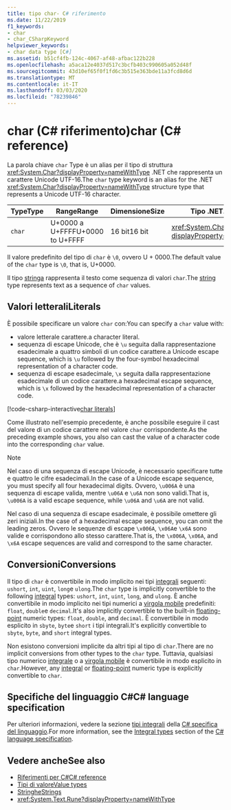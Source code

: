 ```yaml
---
title: tipo char- C# riferimento
ms.date: 11/22/2019
f1_keywords:
- char
- char_CSharpKeyword
helpviewer_keywords:
- char data type [C#]
ms.assetid: b51cf4fb-124c-4067-af48-afbac122b228
ms.openlocfilehash: a5aca12e4037d517c3bcfb403c990605a052d48f
ms.sourcegitcommit: 43d10ef65f0f1fd6c3b515e363bde11a3fcd8d6d
ms.translationtype: MT
ms.contentlocale: it-IT
ms.lasthandoff: 03/03/2020
ms.locfileid: "78239846"
---
```

# <a name="char-c-reference"></a><span data-ttu-id="3f4c0-102">char (C# riferimento)</span><span class="sxs-lookup"><span data-stu-id="3f4c0-102">char (C# reference)</span></span>

<span data-ttu-id="3f4c0-103">La parola chiave `char` Type è un alias per il tipo di struttura <xref:System.Char?displayProperty=nameWithType> .NET che rappresenta un carattere Unicode UTF-16.</span><span class="sxs-lookup"><span data-stu-id="3f4c0-103">The `char` type keyword is an alias for the .NET <xref:System.Char?displayProperty=nameWithType> structure type that represents a Unicode UTF-16 character.</span></span>

|<span data-ttu-id="3f4c0-104">Type</span><span class="sxs-lookup"><span data-stu-id="3f4c0-104">Type</span></span>|<span data-ttu-id="3f4c0-105">Range</span><span class="sxs-lookup"><span data-stu-id="3f4c0-105">Range</span></span>|<span data-ttu-id="3f4c0-106">Dimensione</span><span class="sxs-lookup"><span data-stu-id="3f4c0-106">Size</span></span>|<span data-ttu-id="3f4c0-107">Tipo .NET</span><span class="sxs-lookup"><span data-stu-id="3f4c0-107">.NET type</span></span>|
|----------|-----------|----------|-------------------------|
|`char`|<span data-ttu-id="3f4c0-108">U+0000 a U+FFFF</span><span class="sxs-lookup"><span data-stu-id="3f4c0-108">U+0000 to U+FFFF</span></span>|<span data-ttu-id="3f4c0-109">16 bit</span><span class="sxs-lookup"><span data-stu-id="3f4c0-109">16 bit</span></span>|<xref:System.Char?displayProperty=nameWithType>|

<span data-ttu-id="3f4c0-110">Il valore predefinito del tipo di `char` è `\0`, ovvero U + 0000.</span><span class="sxs-lookup"><span data-stu-id="3f4c0-110">The default value of the `char` type is `\0`, that is, U+0000.</span></span>

<span data-ttu-id="3f4c0-111">Il tipo [stringa](reference-types.md#the-string-type) rappresenta il testo come sequenza di valori `char`.</span><span class="sxs-lookup"><span data-stu-id="3f4c0-111">The [string](reference-types.md#the-string-type) type represents text as a sequence of `char` values.</span></span>

## <a name="literals"></a><span data-ttu-id="3f4c0-112">Valori letterali</span><span class="sxs-lookup"><span data-stu-id="3f4c0-112">Literals</span></span>

<span data-ttu-id="3f4c0-113">È possibile specificare un valore `char` con:</span><span class="sxs-lookup"><span data-stu-id="3f4c0-113">You can specify a `char` value with:</span></span>

- <span data-ttu-id="3f4c0-114">valore letterale carattere.</span><span class="sxs-lookup"><span data-stu-id="3f4c0-114">a character literal.</span></span>
- <span data-ttu-id="3f4c0-115">sequenza di escape Unicode, che è `\u` seguita dalla rappresentazione esadecimale a quattro simboli di un codice carattere.</span><span class="sxs-lookup"><span data-stu-id="3f4c0-115">a Unicode escape sequence, which is `\u` followed by the four-symbol hexadecimal representation of a character code.</span></span>
- <span data-ttu-id="3f4c0-116">sequenza di escape esadecimale, `\x` seguita dalla rappresentazione esadecimale di un codice carattere.</span><span class="sxs-lookup"><span data-stu-id="3f4c0-116">a hexadecimal escape sequence, which is `\x` followed by the hexadecimal representation of a character code.</span></span>

[!code-csharp-interactive[char literals](~/samples/snippets/csharp/language-reference/builtin-types/CharType.cs#Literals)]

<span data-ttu-id="3f4c0-117">Come illustrato nell'esempio precedente, è anche possibile eseguire il cast del valore di un codice carattere nel valore `char` corrispondente.</span><span class="sxs-lookup"><span data-stu-id="3f4c0-117">As the preceding example shows, you also can cast the value of a character code into the corresponding `char` value.</span></span>

> [!NOTE]
> <span data-ttu-id="3f4c0-118">Nel caso di una sequenza di escape Unicode, è necessario specificare tutte e quattro le cifre esadecimali.</span><span class="sxs-lookup"><span data-stu-id="3f4c0-118">In the case of a Unicode escape sequence, you must specify all four hexadecimal digits.</span></span> <span data-ttu-id="3f4c0-119">Ovvero, `\u006A` è una sequenza di escape valida, mentre `\u06A` e `\u6A` non sono validi.</span><span class="sxs-lookup"><span data-stu-id="3f4c0-119">That is, `\u006A` is a valid escape sequence, while `\u06A` and `\u6A` are not valid.</span></span>
>
> <span data-ttu-id="3f4c0-120">Nel caso di una sequenza di escape esadecimale, è possibile omettere gli zeri iniziali.</span><span class="sxs-lookup"><span data-stu-id="3f4c0-120">In the case of a hexadecimal escape sequence, you can omit the leading zeros.</span></span> <span data-ttu-id="3f4c0-121">Ovvero le sequenze di escape `\x006A`, `\x06A`e `\x6A` sono valide e corrispondono allo stesso carattere.</span><span class="sxs-lookup"><span data-stu-id="3f4c0-121">That is, the `\x006A`, `\x06A`, and `\x6A` escape sequences are valid and correspond to the same character.</span></span>

## <a name="conversions"></a><span data-ttu-id="3f4c0-122">Conversioni</span><span class="sxs-lookup"><span data-stu-id="3f4c0-122">Conversions</span></span>

<span data-ttu-id="3f4c0-123">Il tipo di `char` è convertibile in modo implicito nei tipi [integrali](integral-numeric-types.md) seguenti: `ushort`, `int`, `uint`, `long`e `ulong`.</span><span class="sxs-lookup"><span data-stu-id="3f4c0-123">The `char` type is implicitly convertible to the following [integral](integral-numeric-types.md) types: `ushort`, `int`, `uint`, `long`, and `ulong`.</span></span> <span data-ttu-id="3f4c0-124">È anche convertibile in modo implicito nei tipi numerici a [virgola mobile](floating-point-numeric-types.md) predefiniti: `float`, `double`e `decimal`.</span><span class="sxs-lookup"><span data-stu-id="3f4c0-124">It's also implicitly convertible to the built-in [floating-point](floating-point-numeric-types.md) numeric types: `float`, `double`, and `decimal`.</span></span> <span data-ttu-id="3f4c0-125">È convertibile in modo esplicito in `sbyte`, `byte`e `short` i tipi integrali.</span><span class="sxs-lookup"><span data-stu-id="3f4c0-125">It's explicitly convertible to `sbyte`, `byte`, and `short` integral types.</span></span>

<span data-ttu-id="3f4c0-126">Non esistono conversioni implicite da altri tipi al tipo di `char`.</span><span class="sxs-lookup"><span data-stu-id="3f4c0-126">There are no implicit conversions from other types to the `char` type.</span></span> <span data-ttu-id="3f4c0-127">Tuttavia, qualsiasi tipo numerico [integrale](integral-numeric-types.md) o a [virgola mobile](floating-point-numeric-types.md) è convertibile in modo esplicito in `char`.</span><span class="sxs-lookup"><span data-stu-id="3f4c0-127">However, any [integral](integral-numeric-types.md) or [floating-point](floating-point-numeric-types.md) numeric type is explicitly convertible to `char`.</span></span>

## <a name="c-language-specification"></a><span data-ttu-id="3f4c0-128">Specifiche del linguaggio C#</span><span class="sxs-lookup"><span data-stu-id="3f4c0-128">C# language specification</span></span>

<span data-ttu-id="3f4c0-129">Per ulteriori informazioni, vedere la sezione [tipi integrali](~/_csharplang/spec/types.md#integral-types) della [ C# specifica del linguaggio](~/_csharplang/spec/introduction.md).</span><span class="sxs-lookup"><span data-stu-id="3f4c0-129">For more information, see the [Integral types](~/_csharplang/spec/types.md#integral-types) section of the [C# language specification](~/_csharplang/spec/introduction.md).</span></span>

## <a name="see-also"></a><span data-ttu-id="3f4c0-130">Vedere anche</span><span class="sxs-lookup"><span data-stu-id="3f4c0-130">See also</span></span>

- [<span data-ttu-id="3f4c0-131">Riferimenti per C#</span><span class="sxs-lookup"><span data-stu-id="3f4c0-131">C# reference</span></span>](../index.md)
- [<span data-ttu-id="3f4c0-132">Tipi di valore</span><span class="sxs-lookup"><span data-stu-id="3f4c0-132">Value types</span></span>](value-types.md)
- [<span data-ttu-id="3f4c0-133">Stringhe</span><span class="sxs-lookup"><span data-stu-id="3f4c0-133">Strings</span></span>](../../programming-guide/strings/index.md)
- <xref:System.Text.Rune?displayProperty=nameWithType>
